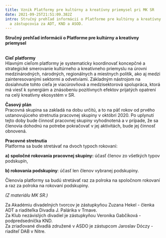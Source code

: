 ```yaml
---
title: Vznik Platformy pre kultúrny a kreatívny priemysel pri MK SR
date: 2021-09-25T21:51:09.382Z
intro: Stručný prehľad informácií o Platforme pre kultúrny a kreatívny priemysel
  a zástupcovia za ADT, KND a ASOD.
---
```

**Stručný prehľad informácií o Platforme pre kultúrny a kreatívny priemysel**                                                                                                                     

**Cieľ platformy**\
Hlavným cieľom platformy je systematicky koordinovať koncepčné a strategické smerovanie kultúrneho a kreatívneho priemyslu na úrovni medzinárodných, národných, regionálnych a miestnych politík, ako aj medzi zainteresovanými sektormi a odvetviami. Základným nástrojom na dosiahnutie tohto cieľa je viacúrovňová a medzisektorová spolupráca, ktorá má viesť k synergiám a znásobeniu pozitívnych efektov prijatých opatrení na celý kreatívny ekosystém v SR.

**Časový plán**\
Pracovná skupina sa zakladá na dobu určitú, a to na päť rokov od prvého ustanovujúceho stretnutia pracovnej skupiny v októbri 2020. Po uplynutí tejto doby bude činnosť pracovnej skupiny vyhodnotená a v prípade, že sa členovia dohodnú na potrebe pokračovať v jej aktivitách, bude jej činnosť obnovená.

**Pracovné stretnutia**\
Platforma sa bude stretávať na dvoch typoch rokovaní:

**a)** **spoločné rokovania pracovnej skupiny:** účasť členov zo všetkých typov podskupín,

**b) rokovania podskupiny**: účasť len členov vybranej podskupiny.

Členovia platformy sa budú stretávať raz za polroka na spoločnom rokovaní a raz za polroka na rokovaní podskupiny.

*(Z materiálu MK SR.)*

Za Akadémiu divadelných tvorcov je zástupkyňou Zuzana Hekel - členka ADT a riaditeľka Divadla J. Palárika v Trnave.\
Za Klub nezávislých divadiel je zástupkyňou Veronika Gabčíková - podpredsedníčka KND.\
Za zriaďované divadlá združené v ASDO je zástupcom Jaroslav Dóczy - riaditeľ DAB v Nitre.